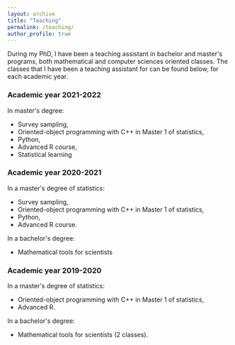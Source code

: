 ```yaml
---
layout: archive
title: "Teaching"
permalink: /teaching/
author_profile: true
---
```


During my PhD, I have been a teaching assistant in bachelor and master's programs, both mathematical and computer sciences oriented classes.
The classes that I have been a teaching assistant for can be found below, for each academic year.

### Academic year 2021-2022 

In master's degree:
- Survey sampling, 
- Oriented-object programming with C++ in Master 1 of statistics,
- Python,
- Advanced R course,
- Statistical learning

### Academic year 2020-2021

In a master's degree of statistics:
- Survey sampling, 
- Oriented-object programming with C++ in Master 1 of statistics,
- Python,
- Advanced R course.

In a bachelor's degree:
- Mathematical tools for scientists


### Academic year 2019-2020

In a master's degree of statistics:
- Oriented-object programming with C++ in Master 1 of statistics,
- Advanced R.

In a bachelor's degree:
- Mathematical tools for scientists (2 classes).



